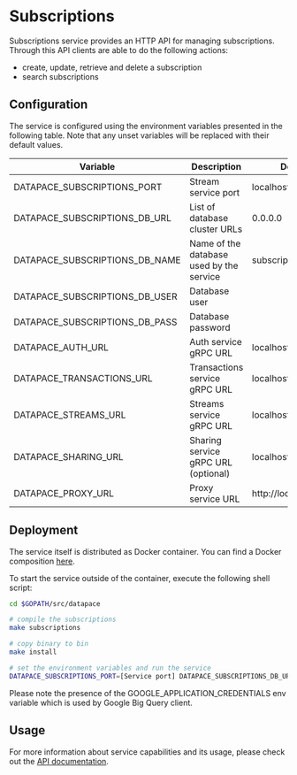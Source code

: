# Subscriptions

Subscriptions service provides an HTTP API for managing subscriptions.
Through this API clients are able to do the following
actions:

- create, update, retrieve and delete a subscription
- search subscriptions

## Configuration

The service is configured using the environment variables presented in the
following table. Note that any unset variables will be replaced with their
default values.

| Variable                       | Description                              | Default               |
|--------------------------------|------------------------------------------|-----------------------|
| DATAPACE_SUBSCRIPTIONS_PORT    | Stream service port                      | localhost             |
| DATAPACE_SUBSCRIPTIONS_DB_URL  | List of database cluster URLs            | 0.0.0.0               |
| DATAPACE_SUBSCRIPTIONS_DB_NAME | Name of the database used by the service | subscriptions         |
| DATAPACE_SUBSCRIPTIONS_DB_USER | Database user                            |                       |
| DATAPACE_SUBSCRIPTIONS_DB_PASS | Database password                        |                       |
| DATAPACE_AUTH_URL              | Auth service gRPC URL                    | localhost:8081        |
| DATAPACE_TRANSACTIONS_URL      | Transactions service gRPC URL            | localhost:8081        |
| DATAPACE_STREAMS_URL           | Streams service gRPC URL                 | localhost:8081        |
| DATAPACE_SHARING_URL           | Sharing service gRPC URL (optional)      | localhost:8081        |
| DATAPACE_PROXY_URL             | Proxy service URL                        | http://localhost:8080 |

## Deployment

The service itself is distributed as Docker container. You can find a Docker composition
[here](../docker/docker-compose.yml).

To start the service outside of the container, execute the following shell script:

```bash
cd $GOPATH/src/datapace

# compile the subscriptions
make subscriptions

# copy binary to bin
make install

# set the environment variables and run the service
DATAPACE_SUBSCRIPTIONS_PORT=[Service port] DATAPACE_SUBSCRIPTIONS_DB_URL=[List of database cluster URLs] DATAPACE_SUBSCRIPTIONS_DB_NAME=[Name of the database used by the service] DATAPACE_SUBSCRIPTIONS_DB_USER=[Database user] DATAPACE_SUBSCRIPTIONS_DB_PASS=[Database password] DATAPACE_AUTH_URL=[Auth service gRPC URL] DATAPACE_PROXY_URL=[Proxy service URL] GOOGLE_APPLICATION_CREDENTIALS=[Path to Google app credentials file] $GOBIN/datapace-subscriptions
```

Please note the presence of the GOOGLE_APPLICATION_CREDENTIALS env variable which is used by Google Big Query client.

## Usage

For more information about service capabilities and its usage, please check out
the [API documentation](swagger.yml).
